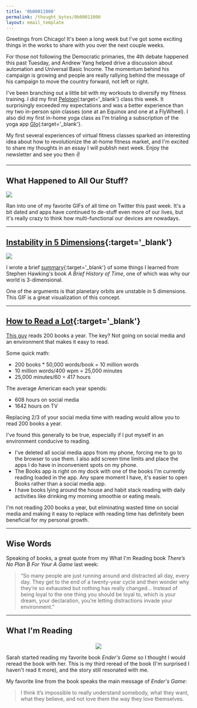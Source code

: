 ```yaml
---
title: '0b00011000'
permalink: /thought_bytes/0b00011000
layout: email_template
---
```

Greetings from Chicago! It's been a long week but I've got some exciting things in the works to share with you over the next couple weeks.

For those not following the Democratic primaries, the 4th debate happened this past Tuesday, and Andrew Yang helped drive a discussion about automation and Universal Basic Income. The momentum behind his campaign is growing and people are really rallying behind the message of his campaign to move the country forward, not left or right.

I've been branching out a little bit with my workouts to diversify my fitness training. I did my first [Peloton](https://www.onepeloton.com){:target='_blank'} class this week. It surprisingly exceeded my expectations and was a better experience than my two in-person spin classes (one at an Equinox and one at a FlyWheel). I also did my first in-home yoga class as I'm trialing a subscription of the yoga app [Glo](https://www.glo.com){:target='_blank'}.

My first several experiences of virtual fitness classes sparked an interesting idea about how to revolutionize the at-home fitness market, and I'm excited to share my thoughts in an essay I will publish next week. Enjoy the newsletter and see you then ✌️

<hr class='post-hr' />

## What Happened to All Our Stuff?

![](https://kevinarifin.com/images/thought_bytes/deskevolution.gif)

Ran into one of my favorite GIFs of all time on Twitter this past week. It's a bit dated and apps have continued to de-stuff even more of our lives, but it's really crazy to think how multi-functional our devices are nowadays.

<hr class='post-hr' />

## [Instability in 5 Dimensions](https://twitter.com/andrewm_webb/status/1176204000821202945?s=12){:target='_blank'}

![](https://kevinarifin.com/images/thought_bytes/5dvis.gif)

I wrote a brief [summary](https://kevinarifin.com/spacetime){:target='_blank'} of some things I learned from Stephen Hawking's book *A Brief History of Time*, one of which was why our world is 3-dimensional.

One of the arguments is that planetary orbits are unstable in 5 dimensions. This GIF is a great visualization of this concept.

<hr class='post-hr' />

## [How to Read a Lot](https://qz.com/895101/in-the-time-you-spend-on-social-media-each-year-you-could-read-200-books/amp/){:target='_blank'}

[This guy](https://qz.com/895101/in-the-time-you-spend-on-social-media-each-year-you-could-read-200-books/amp/) reads 200 books a year. The key? Not going on social media and an environment that makes it easy to read.

Some quick math:
* 200 books * 50,000 words/book = 10 million words
* 10 million words/400 wpm = 25,000 minutes
* 25,000 minutes/60 = 417 hours

The average American each year spends:
* 608 hours on social media
* 1642 hours on TV

Replacing 2/3 of your social media time with reading would allow you to read 200 books a year.

I've found this generally to be true, especially if I put myself in an environment conducive to reading.
* I've deleted all social media apps from my phone, forcing me to go to the browser to use them. I also add screen time limits and place the apps I do have in inconvenient spots on my phone.
* The Books app is right on my dock with one of the books I'm currently reading loaded in the app. Any spare moment I have, it's easier to open Books rather than a social media app.
* I have books lying around the house and habit stack reading with daily activities like drinking my morning smoothie or eating meals.

I'm not reading 200 books a year, but eliminating wasted time on social media and making it easy to replace with reading time has definitely been beneficial for my personal growth.

<hr class='post-hr' />

## Wise Words

Speaking of books, a great quote from my What I'm Reading book *There’s No Plan B For Your A Game* last week:

> “So many people are just running around and distracted all day, every day. They get to the end of a twenty-year cycle and then wonder why they’re so exhausted but nothing has really changed… Instead of being loyal to the one thing you should be loyal to, which is your dream, your declaration, you’re letting distractions invade your environment.”

<hr class='post-hr' />

## What I'm Reading

<center>
    <img src='https://kevinarifin.com/images/endersgame.jpg' class="img-responsive img-container-center" style='max-width:200px; margin-top: 5px'/>
</center>

Sarah started reading my favorite book *Ender's Game* so I thought I would reread the book with her. This is my third reread of the book (I'm surprised I haven't read it more), and the story still resonated with me.

My favorite line from the book speaks the main message of *Ender's Game*:

> I think it’s impossible to really understand somebody, what they want, what they believe, and not love them the way they love themselves.

